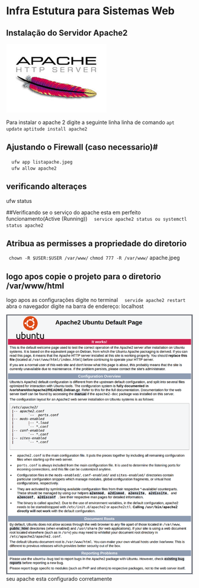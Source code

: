 # Infra Estutura para Sistemas Web

## Instalação do Servidor Apache2

![asdf](oi.jpeg)

Para instalar o apache 2 digite a seguinte linha linha de comando 
`
apt update
`
`
aptitude install apache2
`
## Ajustando o Firewall (caso necessario)#
`  
ufw app listapache.jpeg
`  
`  
ufw allow apache2
` 
## verificando alteraçes
ufw status

##Verificando se o serviço do apache esta em perfeito funcionamento(Active (Running))
`  
service apache2 status ou systemctl status apache2
`  
## Atribua as permisses a propriedade do diretorio
`
chown -R $USER:$USER /var/www/`
`
chmod 777 -R /var/www/
`
apache.jpeg
## logo apos copie o projeto para o diretorio /var/www/html
logo apos as configurações digite no terminal 
`  
servide apache2 restart
`  
abra o navegador 
digite na barra de endereço: localhost

![asdf](apache.png)
seu apache esta configurado corretamente 

